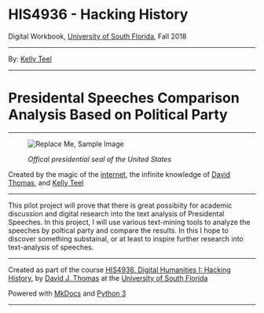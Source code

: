 # HIS4936 - Hacking History
Digital Workbook, [University of South Florida](http://www.usf.edu/), Fall 2018

---

By: [Kelly Teel](mailto:kellyteel@mail.usf.edu)

---

# Presidental Speeches Comparison Analysis Based on Political Party

---

<figure>

![Replace Me, Sample Image](imgs/seal.PNG)

<figcaption>

*Offical presidential seal of the United States*

</figcaption>

</figure>

Created by the magic of the [internet](https://www.youtube.com/watch?v=mfMrVKnGzwg), the infinite knowledge of [David Thomas](https://github.com/thePortus), and [Kelly Teel](mailto:kellyteel@mail.usf.edu)

---

This  pilot project will prove that there is great possibiity for academic discussion and digital research into the text analysis of Presidental Speeches. In this project, I will use various text-mining tools to analyze the speeches by poltical party and compare the results. In this I hope to discover something substainal, or at least to inspire further research into text-analysis of speeches.

---

Created as part of the course [HIS4936, Digital Humanities I: Hacking History](https://hacking-history.readthedocs.io), by [David J. Thomas](https://github.com/thePortus) at the [University of South Florida](https://www.usf.edu)

Powered with [MkDocs](https://mkdocs.org) and [Python 3](https://python.org)


---
